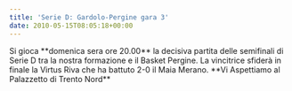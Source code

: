 ```yaml
---
title: 'Serie D: Gardolo-Pergine gara 3'
date: 2010-05-15T08:05:18+00:00
---
```

Si gioca \*\*domenica sera ore 20.00\*\* la decisiva partita delle semifinali di Serie D tra la nostra formazione e il Basket Pergine. La vincitrice sfiderà in finale la Virtus Riva che ha battuto 2-0 il Maia Merano. \*\*Vi Aspettiamo al Palazzetto di Trento Nord\*\*